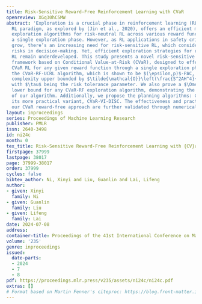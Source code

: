 ```yaml
---
title: Risk-Sensitive Reward-Free Reinforcement Learning with CVaR
openreview: XGq30hC5MW
abstract: 'Exploration is a crucial phase in reinforcement learning (RL). The reward-free
  RL paradigm, as explored by (Jin et al., 2020), offers an efficient method to design
  exploration algorithms for risk-neutral RL across various reward functions with
  a single exploration phase. However, as RL applications in safety critical settings
  grow, there’s an increasing need for risk-sensitive RL, which considers potential
  risks in decision-making. Yet, efficient exploration strategies for risk-sensitive
  RL remain underdeveloped. This study presents a novel risk-sensitive reward-free
  framework based on Conditional Value-at-Risk (CVaR), designed to effectively address
  CVaR RL for any given reward function through a single exploration phase. We introduce
  the CVaR-RF-UCRL algorithm, which is shown to be $(\epsilon,p)$-PAC, with a sample
  complexity upper bounded by $\tilde{\mathcal{O}}\left(\frac{S^2AH^4}{\epsilon^2\tau^2}\right)$
  with $\tau$ being the risk tolerance parameter. We also prove a $\Omega\left(\frac{S^2AH^2}{\epsilon^2\tau}\right)$
  lower bound for any CVaR-RF exploration algorithm, demonstrating the near-optimality
  of our algorithm. Additionally, we propose the planning algorithms: CVaR-VI and
  its more practical variant, CVaR-VI-DISC. The effectiveness and practicality of
  our CVaR reward-free approach are further validated through numerical experiments.'
layout: inproceedings
series: Proceedings of Machine Learning Research
publisher: PMLR
issn: 2640-3498
id: ni24c
month: 0
tex_title: Risk-Sensitive Reward-Free Reinforcement Learning with {CV}a{R}
firstpage: 37999
lastpage: 38017
page: 37999-38017
order: 37999
cycles: false
bibtex_author: Ni, Xinyi and Liu, Guanlin and Lai, Lifeng
author:
- given: Xinyi
  family: Ni
- given: Guanlin
  family: Liu
- given: Lifeng
  family: Lai
date: 2024-07-08
address:
container-title: Proceedings of the 41st International Conference on Machine Learning
volume: '235'
genre: inproceedings
issued:
  date-parts:
  - 2024
  - 7
  - 8
pdf: https://proceedings.mlr.press/v235/assets/ni24c/ni24c.pdf
extras: []
# Format based on Martin Fenner's citeproc: https://blog.front-matter.io/posts/citeproc-yaml-for-bibliographies/
---
```

